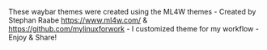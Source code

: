 These waybar themes were created using the ML4W themes - Created by Stephan Raabe  https://www.ml4w.com/ & https://github.com/mylinuxforwork - I customized theme for my workflow - Enjoy & Share!
